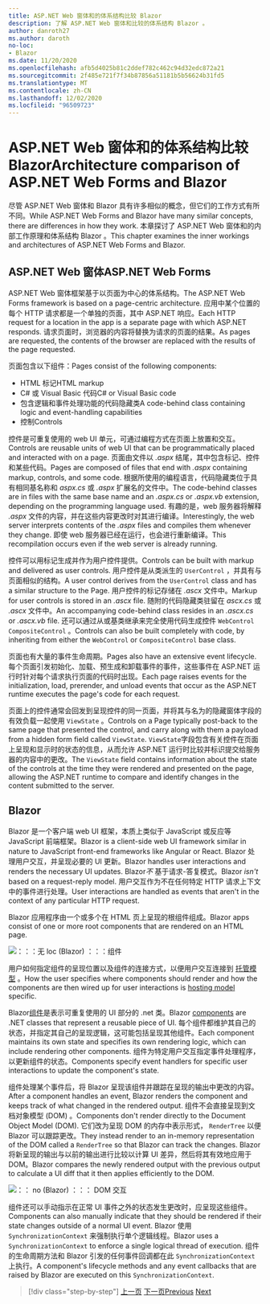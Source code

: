 ```yaml
---
title: ASP.NET Web 窗体和的体系结构比较 Blazor
description: 了解 ASP.NET Web 窗体和比较的体系结构 Blazor 。
author: danroth27
ms.author: daroth
no-loc:
- Blazor
ms.date: 11/20/2020
ms.openlocfilehash: afb5d4025b81c2ddef782c462c94d32edc872a21
ms.sourcegitcommit: 2f485e721f7f34b87856a51181b5b56624b31fd5
ms.translationtype: MT
ms.contentlocale: zh-CN
ms.lasthandoff: 12/02/2020
ms.locfileid: "96509723"
---
```

# <a name="architecture-comparison-of-aspnet-web-forms-and-no-locblazor"></a><span data-ttu-id="f8d3a-103">ASP.NET Web 窗体和的体系结构比较 Blazor</span><span class="sxs-lookup"><span data-stu-id="f8d3a-103">Architecture comparison of ASP.NET Web Forms and Blazor</span></span>

<span data-ttu-id="f8d3a-104">尽管 ASP.NET Web 窗体和 Blazor 具有许多相似的概念，但它们的工作方式有所不同。</span><span class="sxs-lookup"><span data-stu-id="f8d3a-104">While ASP.NET Web Forms and Blazor have many similar concepts, there are differences in how they work.</span></span> <span data-ttu-id="f8d3a-105">本章探讨了 ASP.NET Web 窗体和的内部工作原理和体系结构 Blazor 。</span><span class="sxs-lookup"><span data-stu-id="f8d3a-105">This chapter examines the inner workings and architectures of ASP.NET Web Forms and Blazor.</span></span>

## <a name="aspnet-web-forms"></a><span data-ttu-id="f8d3a-106">ASP.NET Web 窗体</span><span class="sxs-lookup"><span data-stu-id="f8d3a-106">ASP.NET Web Forms</span></span>

<span data-ttu-id="f8d3a-107">ASP.NET Web 窗体框架基于以页面为中心的体系结构。</span><span class="sxs-lookup"><span data-stu-id="f8d3a-107">The ASP.NET Web Forms framework is based on a page-centric architecture.</span></span> <span data-ttu-id="f8d3a-108">应用中某个位置的每个 HTTP 请求都是一个单独的页面，其中 ASP.NET 响应。</span><span class="sxs-lookup"><span data-stu-id="f8d3a-108">Each HTTP request for a location in the app is a separate page with which ASP.NET responds.</span></span> <span data-ttu-id="f8d3a-109">请求页面时，浏览器的内容将替换为请求的页面的结果。</span><span class="sxs-lookup"><span data-stu-id="f8d3a-109">As pages are requested, the contents of the browser are replaced with the results of the page requested.</span></span>

<span data-ttu-id="f8d3a-110">页面包含以下组件：</span><span class="sxs-lookup"><span data-stu-id="f8d3a-110">Pages consist of the following components:</span></span>

- <span data-ttu-id="f8d3a-111">HTML 标记</span><span class="sxs-lookup"><span data-stu-id="f8d3a-111">HTML markup</span></span>
- <span data-ttu-id="f8d3a-112">C# 或 Visual Basic 代码</span><span class="sxs-lookup"><span data-stu-id="f8d3a-112">C# or Visual Basic code</span></span>
- <span data-ttu-id="f8d3a-113">包含逻辑和事件处理功能的代码隐藏类</span><span class="sxs-lookup"><span data-stu-id="f8d3a-113">A code-behind class containing logic and event-handling capabilities</span></span>
- <span data-ttu-id="f8d3a-114">控制</span><span class="sxs-lookup"><span data-stu-id="f8d3a-114">Controls</span></span>

<span data-ttu-id="f8d3a-115">控件是可重复使用的 web UI 单元，可通过编程方式在页面上放置和交互。</span><span class="sxs-lookup"><span data-stu-id="f8d3a-115">Controls are reusable units of web UI that can be programmatically placed and interacted with on a page.</span></span> <span data-ttu-id="f8d3a-116">页面由文件以 *.aspx* 结尾，其中包含标记、控件和某些代码。</span><span class="sxs-lookup"><span data-stu-id="f8d3a-116">Pages are composed of files that end with *.aspx* containing markup, controls, and some code.</span></span> <span data-ttu-id="f8d3a-117">根据所使用的编程语言，代码隐藏类位于具有相同基名称和 *aspx.cs* 或 *.aspx* 扩展名的文件中。</span><span class="sxs-lookup"><span data-stu-id="f8d3a-117">The code-behind classes are in files with the same base name and an *.aspx.cs* or *.aspx.vb* extension, depending on the programming language used.</span></span> <span data-ttu-id="f8d3a-118">有趣的是，web 服务器将解释 *.aspx* 文件的内容，并在这些内容更改时对其进行编译。</span><span class="sxs-lookup"><span data-stu-id="f8d3a-118">Interestingly, the web server interprets contents of the *.aspx* files and compiles them whenever they change.</span></span> <span data-ttu-id="f8d3a-119">即使 web 服务器已经在运行，也会进行重新编译。</span><span class="sxs-lookup"><span data-stu-id="f8d3a-119">This recompilation occurs even if the web server is already running.</span></span>

<span data-ttu-id="f8d3a-120">控件可以用标记生成并作为用户控件提供。</span><span class="sxs-lookup"><span data-stu-id="f8d3a-120">Controls can be built with markup and delivered as user controls.</span></span> <span data-ttu-id="f8d3a-121">用户控件是从类派生的 `UserControl` ，并具有与页面相似的结构。</span><span class="sxs-lookup"><span data-stu-id="f8d3a-121">A user control derives from the `UserControl` class and has a similar structure to the Page.</span></span> <span data-ttu-id="f8d3a-122">用户控件的标记存储在 *.ascx* 文件中。</span><span class="sxs-lookup"><span data-stu-id="f8d3a-122">Markup for user controls is stored in an *.ascx* file.</span></span> <span data-ttu-id="f8d3a-123">随附的代码隐藏类驻留在 *ascx.cs* 或 *.ascx* 文件中。</span><span class="sxs-lookup"><span data-stu-id="f8d3a-123">An accompanying code-behind class resides in an *.ascx.cs* or *.ascx.vb* file.</span></span> <span data-ttu-id="f8d3a-124">还可以通过从或基类继承来完全使用代码生成控件 `WebControl` `CompositeControl` 。</span><span class="sxs-lookup"><span data-stu-id="f8d3a-124">Controls can also be built completely with code, by inheriting from either the `WebControl` or `CompositeControl` base class.</span></span>

<span data-ttu-id="f8d3a-125">页面也有大量的事件生命周期。</span><span class="sxs-lookup"><span data-stu-id="f8d3a-125">Pages also have an extensive event lifecycle.</span></span> <span data-ttu-id="f8d3a-126">每个页面引发初始化、加载、预生成和卸载事件的事件，这些事件在 ASP.NET 运行时针对每个请求执行页面的代码时出现。</span><span class="sxs-lookup"><span data-stu-id="f8d3a-126">Each page raises events for the initialization, load, prerender, and unload events that occur as the ASP.NET runtime executes the page's code for each request.</span></span>

<span data-ttu-id="f8d3a-127">页面上的控件通常会回发到呈现控件的同一页面，并将其与名为的隐藏窗体字段的有效负载一起使用 `ViewState` 。</span><span class="sxs-lookup"><span data-stu-id="f8d3a-127">Controls on a Page typically post-back to the same page that presented the control, and carry along with them a payload from a hidden form field called `ViewState`.</span></span> <span data-ttu-id="f8d3a-128">`ViewState`字段包含有关控件在页面上呈现和显示时的状态的信息，从而允许 ASP.NET 运行时比较并标识提交给服务器的内容中的更改。</span><span class="sxs-lookup"><span data-stu-id="f8d3a-128">The `ViewState` field contains information about the state of the controls at the time they were rendered and presented on the page, allowing the ASP.NET runtime to compare and identify changes in the content submitted to the server.</span></span>

## Blazor

<span data-ttu-id="f8d3a-129">Blazor 是一个客户端 web UI 框架，本质上类似于 JavaScript 或反应等 JavaScript 前端框架。</span><span class="sxs-lookup"><span data-stu-id="f8d3a-129">Blazor is a client-side web UI framework similar in nature to JavaScript front-end frameworks like Angular or React.</span></span> <span data-ttu-id="f8d3a-130">Blazor 处理用户交互，并呈现必要的 UI 更新。</span><span class="sxs-lookup"><span data-stu-id="f8d3a-130">Blazor handles user interactions and renders the necessary UI updates.</span></span> <span data-ttu-id="f8d3a-131">Blazor*不* 基于请求-答复模式。</span><span class="sxs-lookup"><span data-stu-id="f8d3a-131">Blazor *isn't* based on a request-reply model.</span></span> <span data-ttu-id="f8d3a-132">用户交互作为不在任何特定 HTTP 请求上下文中的事件进行处理。</span><span class="sxs-lookup"><span data-stu-id="f8d3a-132">User interactions are handled as events that aren't in the context of any particular HTTP request.</span></span>

<span data-ttu-id="f8d3a-133">Blazor 应用程序由一个或多个在 HTML 页上呈现的根组件组成。</span><span class="sxs-lookup"><span data-stu-id="f8d3a-133">Blazor apps consist of one or more root components that are rendered on an HTML page.</span></span>

![：：：无 loc (Blazor) ：：：组件](./media/architecture-comparison/blazor-components-in-html.png)

<span data-ttu-id="f8d3a-135">用户如何指定组件的呈现位置以及组件的连接方式，以便用户交互连接到 [托管模型](hosting-models.md) 。</span><span class="sxs-lookup"><span data-stu-id="f8d3a-135">How the user specifies where components should render and how the components are then wired up for user interactions is [hosting model](hosting-models.md) specific.</span></span>

<span data-ttu-id="f8d3a-136">Blazor[组件](components.md)是表示可重复使用的 UI 部分的 .net 类。</span><span class="sxs-lookup"><span data-stu-id="f8d3a-136">Blazor [components](components.md) are .NET classes that represent a reusable piece of UI.</span></span> <span data-ttu-id="f8d3a-137">每个组件都维护其自己的状态，并指定其自己的呈现逻辑，这可能包括呈现其他组件。</span><span class="sxs-lookup"><span data-stu-id="f8d3a-137">Each component maintains its own state and specifies its own rendering logic, which can include rendering other components.</span></span> <span data-ttu-id="f8d3a-138">组件为特定用户交互指定事件处理程序，以更新组件的状态。</span><span class="sxs-lookup"><span data-stu-id="f8d3a-138">Components specify event handlers for specific user interactions to update the component's state.</span></span>

<span data-ttu-id="f8d3a-139">组件处理某个事件后，将 Blazor 呈现该组件并跟踪在呈现的输出中更改的内容。</span><span class="sxs-lookup"><span data-stu-id="f8d3a-139">After a component handles an event, Blazor renders the component and keeps track of what changed in the rendered output.</span></span> <span data-ttu-id="f8d3a-140">组件不会直接呈现到文档对象模型 (DOM) 。</span><span class="sxs-lookup"><span data-stu-id="f8d3a-140">Components don't render directly to the Document Object Model (DOM).</span></span> <span data-ttu-id="f8d3a-141">它们改为呈现 DOM 的内存中表示形式， `RenderTree` 以便 Blazor 可以跟踪更改。</span><span class="sxs-lookup"><span data-stu-id="f8d3a-141">They instead render to an in-memory representation of the DOM called a `RenderTree` so that Blazor can track the changes.</span></span> <span data-ttu-id="f8d3a-142">Blazor 将新呈现的输出与以前的输出进行比较以计算 UI 差异，然后将其有效地应用于 DOM。</span><span class="sxs-lookup"><span data-stu-id="f8d3a-142">Blazor compares the newly rendered output with the previous output to calculate a UI diff that it then applies efficiently to the DOM.</span></span>

![：： no (Blazor) ：：： DOM 交互](./media/architecture-comparison/blazor-dom-interaction.png)

<span data-ttu-id="f8d3a-144">组件还可以手动指示在正常 UI 事件之外的状态发生更改时，应呈现这些组件。</span><span class="sxs-lookup"><span data-stu-id="f8d3a-144">Components can also manually indicate that they should be rendered if their state changes outside of a normal UI event.</span></span> <span data-ttu-id="f8d3a-145">Blazor 使用 `SynchronizationContext` 来强制执行单个逻辑线程。</span><span class="sxs-lookup"><span data-stu-id="f8d3a-145">Blazor uses a `SynchronizationContext` to enforce a single logical thread of execution.</span></span> <span data-ttu-id="f8d3a-146">组件的生命周期方法和 Blazor 引发的任何事件回调都在此 `SynchronizationContext` 上执行。</span><span class="sxs-lookup"><span data-stu-id="f8d3a-146">A component's lifecycle methods and any event callbacks that are raised by Blazor are executed on this `SynchronizationContext`.</span></span>

>[!div class="step-by-step"]
><span data-ttu-id="f8d3a-147">[上一页](introduction.md)
>[下一页](hosting-models.md)</span><span class="sxs-lookup"><span data-stu-id="f8d3a-147">[Previous](introduction.md)
[Next](hosting-models.md)</span></span>
